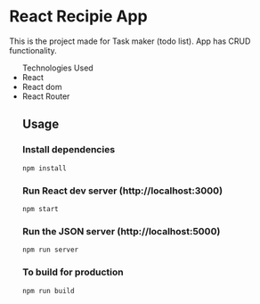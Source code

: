 # React Recipie App

This is the project made for Task maker (todo list). App has CRUD functionality.

<ul> Technologies Used
  <li>React</li>
  <li>React dom</li>
  <li>React Router</li>

## Usage

### Install dependencies

```
npm install
```

### Run React dev server (http://localhost:3000)

```
npm start
```

### Run the JSON server (http://localhost:5000)

```
npm run server
```

### To build for production

```
npm run build
```
